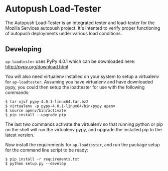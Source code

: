 # Autopush Load-Tester

The Autopush Load-Tester is an integrated tester and load-tester for the Mozilla
Services autopush project. It's intented to verify proper functioning of
autopush deployments under various load conditions.

## Developing

`ap-loadtester` uses PyPy 4.0.1 which can be downloaded here:
http://pypy.org/download.html

You will also need virtualenv installed on your system to setup a virtualenv for
`ap-loadtester`. Assuming you have virtualenv and have downloaded pypy, you
could then setup the loadtester for use with the following commands:

    $ tar xjvf pypy-4.0.1-linux64.tar.bz2
    $ virtualenv -p pypy-4.0.1-linux64/bin/pypy apenv
    $ source apenv/bin/activate
    $ pip install --upgrade pip

The last two commands activate the virtualenv so that running python or pip on
the shell will run the virtualenv pypy, and upgrade the installed pip to the
latest version.

Now install the requirements for `ap-loadtester`, and run the package setup for
the command line script to be ready:

    $ pip install -r requirements.txt
    $ python setup.py --develop
